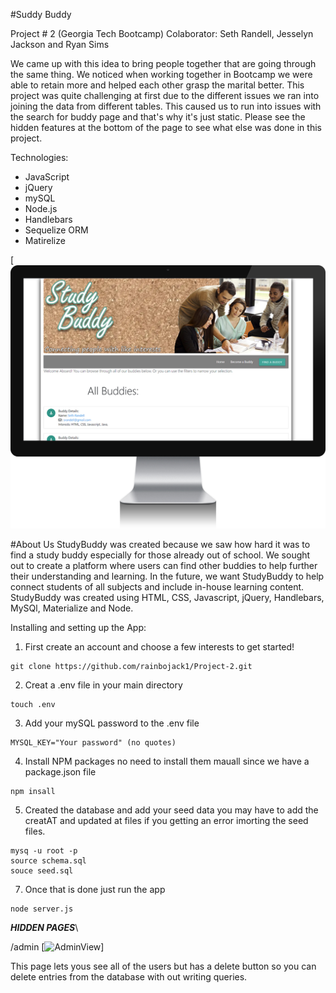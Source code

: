 #Suddy Buddy

Project # 2 (Georgia Tech Bootcamp)
Colaborator: Seth Randell, Jesselyn Jackson  and Ryan Sims

We came up with this idea to bring people together that are going through the same thing.  We noticed when working together in Bootcamp we were able to retain more and helped each other grasp the marital better.  This project was quite challenging at first due to the different issues we ran into joining the data from different tables.  This caused us to run into issues with the search for buddy page and that's why it's just static.  Please see the hidden features at the bottom of the page to see what else was done in this project.

Technologies:
* JavaScript
* jQuery
* mySQL
* Node.js
* Handlebars
* Sequelize ORM
* Matirelize

[![Project2](https://github.com/doingway2much/Bootstrap-Portfolio/blob/master/assets/img/SB.jpg?raw=true)


#About Us
StudyBuddy was created because we saw how hard it was to find a study buddy especially for those already out of school.
We sought out to create a platform where users can find other buddies to help further their understanding and learning.
In the future, we want StudyBuddy to help connect students of all subjects and include in-house learning content.
StudyBuddy was created using HTML, CSS, Javascript, jQuery, Handlebars, MySQl, Materialize and Node.

Installing and setting up the App:

1) First create an account and choose a few interests to get started!

``` 
git clone https://github.com/rainbojack1/Project-2.git
```

2) Creat a .env file in your main directory

```
touch .env
```

3) Add your mySQL password to the .env file

```
MYSQL_KEY="Your password" (no quotes)
```

4) Install NPM packages no need to install them mauall since we have a package.json file

```
npm insall
```

5) Created the database and add your seed data you may have to add the creatAT and updated at files if you getting an error imorting the seed files.

```
mysq -u root -p
source schema.sql
souce seed.sql
```
7) Once that is done just run the app
```
node server.js
```

*****HIDDEN PAGES*****\

/admin
[![AdminView](https://github.com/doingway2much/Study-Buddy/blob/master/public/img/admin.jpg?raw=true)]

This page lets yous see all of the users but has a delete button so you can delete entries from the database with out writing queries.
